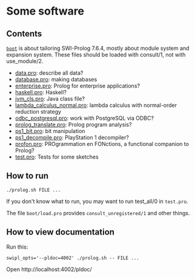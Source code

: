 # Some software

## Contents

[`boot`](boot/) is about tailoring SWI-Prolog 7.6.4,
mostly about module system and expansion system.
These files should be loaded with consult/1, not with use_module/2.

- [data.pro](data.pro): describe all data?
- [database.pro](database.pro): making databases
- [enterprise.pro](enterprise.pro): Prolog for enterprise applications?
- [haskell.pro](haskell.pro): Haskell?
- [jvm_cls.pro](jvm_cls.pro): Java class file?
- [lambda_calculus_normal.pro](lambda_calculus_normal.pro): lambda calculus with normal-order reduction strategy
- [odbc_postgresql.pro](odbc_postgresql.pro): work with PostgreSQL via ODBC?
- [prolog_translate.pro](prolog_translate.pro): Prolog program analysis?
- [ps1_bit.pro](ps1_bit.pro): bit manipulation
- [ps1_decompile.pro](ps1_decompile.pro): PlayStation 1 decompiler?
- [profon.pro](profon.pro): PROgrammation en FONctions, a functional companion to Prolog?
- [test.pro](test.pro): Tests for some sketches

## How to run

```
./prolog.sh FILE ...
```

If you don't know what to run, you may want to run test_all/0 in `test.pro`.

The file `boot/load.pro` provides `consult_unregistered/1` and other things.

## How to view documentation

Run this:

```
swipl_opts='--pldoc=4002' ./prolog.sh -- FILE ...
```

Open http://localhost:4002/pldoc/
